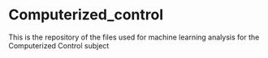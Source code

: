 # Computerized_control
This is the repository of the files used for machine learning analysis for the Computerized Control subject
